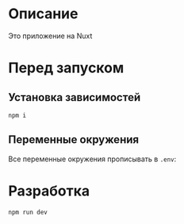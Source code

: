 # Описание
Это приложение на Nuxt

# Перед запуском

## Установка зависимостей
```shell
npm i
```

## Переменные окружения
Все переменные окружения прописывать в `.env`:


# Разработка

```shell
npm run dev
```